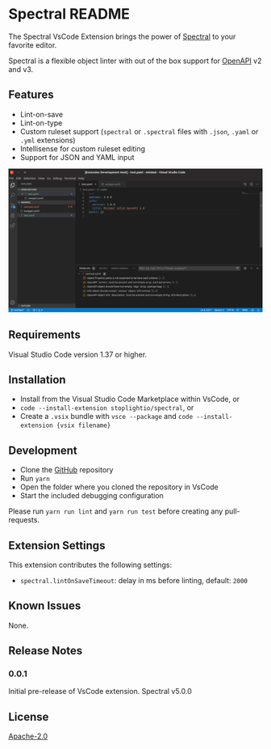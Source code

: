 # Spectral README

The Spectral VsCode Extension brings the power of [Spectral](https://github.com/stoplightio/spectral) to your favorite editor.

Spectral is a flexible object linter with out of the box support for [OpenAPI](https://openapis.org/) v2 and v3.

## Features

* Lint-on-save
* Lint-on-type
* Custom ruleset support (`spectral` or `.spectral` files with `.json`, `.yaml` or `.yml` extensions)
* Intellisense for custom ruleset editing
* Support for JSON and YAML input

![screenshot](docs/images/screenshot1.png)

## Requirements

Visual Studio Code version 1.37 or higher.

## Installation

* Install from the Visual Studio Code Marketplace within VsCode, or
* `code --install-extension stoplightio/spectral`, or
* Create a `.vsix` bundle with `vsce --package` and `code --install-extension {vsix filename}`

## Development

* Clone the [GitHub](https://github.com/stoplightio/vscode-spectral/) repository
* Run `yarn`
* Open the folder where you cloned the repository in VsCode
* Start the included debugging configuration

Please run `yarn run lint` and `yarn run test` before creating any pull-requests.

## Extension Settings

This extension contributes the following settings:

* `spectral.lintOnSaveTimeout`: delay in ms before linting, default: `2000`

## Known Issues

None.

## Release Notes

### 0.0.1

Initial pre-release of VsCode extension. Spectral v5.0.0

## License

[Apache-2.0](./LICENSE)
